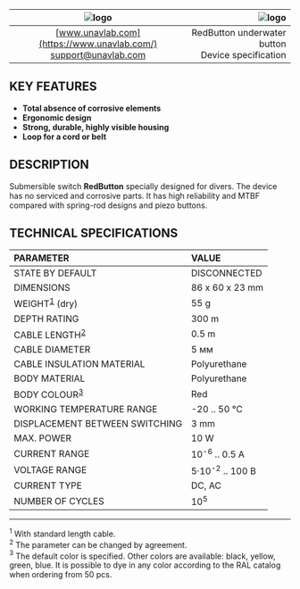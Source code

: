 | ![logo](https://ucnl.github.io/documentation/sm_logo.png) | ![logo](https://ucnl.github.io/documentation/redbutton.png) |
| :---: | ---: |
| [www.unavlab.com](https://www.unavlab.com/) <br/> [support@unavlab.com](mailto:support@unavlab.com) | RedButton underwater button <br/> Device specification |


## KEY FEATURES
* **Total absence of corrosive elements**
* **Ergonomic design**
* **Strong, durable, highly visible housing**
* **Loop for a cord or belt**

## DESCRIPTION
Submersible switch **RedButton** specially designed for divers. The device has no serviced and corrosive parts.
It has high reliability and MTBF compared with spring-rod designs and piezo buttons.  

<div style="page-break-after: always;"></div>

## TECHNICAL SPECIFICATIONS

| PARAMETER | VALUE |
| :--- | :--- |
| STATE BY DEFAULT | DISCONNECTED |
| DIMENSIONS | 86 x 60 x 23 mm |
| WEIGHT<sup>[1](#footnote1)</sup> (dry) | 55 g |
| DEPTH RATING | 300 m |
| CABLE LENGTH<sup>[2](#footnote2)</sup> | 0.5 m |
| CABLE DIAMETER | 5 мм |
| CABLE INSULATION MATERIAL | Polyurethane |
| BODY MATERIAL | Polyurethane |
| BODY COLOUR<sup>[3](#footnote1)</sup> | Red |
| WORKING TEMPERATURE RANGE | -20 .. 50 °С |
| DISPLACEMENT BETWEEN SWITCHING | 3 mm |
| MAX. POWER | 10 W |
| CURRENT RANGE | 10<sup>-6</sup> .. 0.5 A |
| VOLTAGE RANGE | 5·10<sup>-2</sup> .. 100 В |
| CURRENT TYPE |DC, AC |
| NUMBER OF CYCLES | 10<sup>5</sup> | 

________________
<a name="footnote1"><sup>1</sup></a> With standard length cable.  
<a name="footnote2"><sup>2</sup></a> The parameter can be changed by agreement.  
<a name="footnote3"><sup>3</sup></a> The default color is specified. Other colors are available: black, yellow, green, blue. It is possible to dye in any color according to the RAL catalog when ordering from 50 pcs.  

